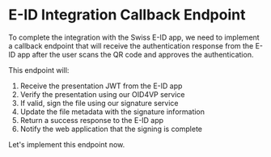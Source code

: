 # E-ID Integration Callback Endpoint

To complete the integration with the Swiss E-ID app, we need to implement a callback endpoint that will receive the authentication response from the E-ID app after the user scans the QR code and approves the authentication.

This endpoint will:
1. Receive the presentation JWT from the E-ID app
2. Verify the presentation using our OID4VP service
3. If valid, sign the file using our signature service
4. Update the file metadata with the signature information
5. Return a success response to the E-ID app
6. Notify the web application that the signing is complete

Let's implement this endpoint now.
